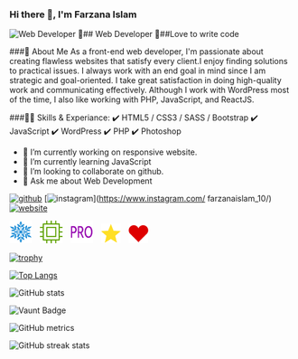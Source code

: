 ### Hi there 👋, I'm Farzana Islam
![Web Developer](https://scontent.fdac96-1.fna.fbcdn.net/v/t39.30808-6/468300333_122106995960645492_8152662826601013156_n.jpg?stp=dst-jpg_s960x960_tt6&_nc_cat=107&ccb=1-7&_nc_sid=cc71e4&_nc_eui2=AeF64fVj-nni2hWET2S6vaQUmFvXazolnyiYW9drOiWfKJ4xb1teYmn3JFf6gCafH8_0aLya7rVaYY5l_L8HoqEe&_nc_ohc=tvsUbai9RVAQ7kNvgG9I_Gc&_nc_zt=23&_nc_ht=scontent.fdac96-1.fna&_nc_gid=ADbYxb4giR_Tw7oK6VHorb5&oh=00_AYDGA2dHV6d8pxJIyX5PvOFJgzlMqLDjVchTW60Mxcif0g&oe=675C57E8)
👸## Web Developer
📝##Love to write code

###🎀 About Me
As a front-end web developer, I'm passionate about creating flawless websites that satisfy every client.I enjoy finding solutions to practical issues. I always work with an end goal in mind since I am strategic and goal-oriented. I take great satisfaction in doing high-quality work and communicating effectively. Although I work with WordPress most of the time, I also like working with PHP, JavaScript, and ReactJS.

###👨‍💻 Skills & Experiance:
✔️ HTML5 / CSS3 / SASS / Bootstrap
✔️ JavaScript
✔️ WordPress
✔️ PHP
✔️ Photoshop

- 🔭 I’m currently working on responsive website. 
- 🌱 I’m currently learning JavaScript 
- 👯 I’m looking to collaborate on github. 
- 💬 Ask me about Web Development 


[<img src='https://cdn.jsdelivr.net/npm/simple-icons@3.0.1/icons/github.svg' alt='github' height='40'>](https://github.com/farzanacoder)  [<img src='https://cdn.jsdelivr.net/npm/simple-icons@3.0.1/icons/instagram.svg' alt='instagram' height='40'>](https://www.instagram.com/ farzanaislam_10/)  [<img src='https://cdn.jsdelivr.net/npm/simple-icons@3.0.1/icons/icloud.svg' alt='website' height='40'>](https://web.facebook.com/profile.php?id=61569364760662&mibextid=ZbWKwL)  

<a href='https://archiveprogram.github.com/'><img src='https://raw.githubusercontent.com/acervenky/animated-github-badges/master/assets/acbadge.gif' width='40' height='40'></a> <a href='https://docs.github.com/en/developers'><img src='https://raw.githubusercontent.com/acervenky/animated-github-badges/master/assets/devbadge.gif' width='40' height='40'></a> <a href='https://github.com/pricing'><img src='https://raw.githubusercontent.com/acervenky/animated-github-badges/master/assets/pro.gif' width='40' height='40'></a> <a href='https://stars.github.com/'><img src='https://raw.githubusercontent.com/acervenky/animated-github-badges/master/assets/starbadge.gif' width='35' height='35'></a> <a href='https://docs.github.com/en/github/supporting-the-open-source-community-with-github-sponsors'><img src='https://raw.githubusercontent.com/acervenky/animated-github-badges/master/assets/sponsorbadge.gif' width='35' height='35'></a> 

[![trophy](https://github-profile-trophy.vercel.app/?username=farzanacoder)](https://github.com/ryo-ma/github-profile-trophy)

[![Top Langs](https://github-readme-stats.vercel.app/api/top-langs/?username=farzanacoder)](https://github.com/anuraghazra/github-readme-stats)

![GitHub stats](https://github-readme-stats.vercel.app/api?username=farzanacoder&show_icons=true&count_private=true)  

![Vaunt Badge](https://api.vaunt.dev/v1/github/entities/farzanacoder/contributions?format=svg&private=true)  

![GitHub metrics](https://metrics.lecoq.io/farzanacoder)  

![GitHub streak stats](https://streak-stats.demolab.com/?user=farzanacoder)  

